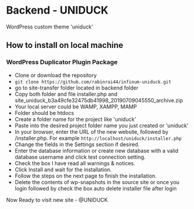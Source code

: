 # Backend - UNIDUCK

WordPress custom theme 'uniduck'

## How to install on local machine

### WordPress Duplicator Plugin Package
- Clone or download the repository 
- `git clone https://github.com/rabinrai44/infinum-uniduck.git`
- go to site-transfer folder located in backend folder
- Copy both folder and file installer.php and site_uniduck_b3a49cfe32475db41998_20190709045550_archive.zip
- Your local server could be WAMP, XAMPP, MAMP
- Folder should be htdocs
- Create a folder name for the project like 'uniduck'
- Paste into the desired project folder name you just created or 'uniduck'
- In your browser, enter the URL of the new website, followed by /installer.php. For example `http://localhost/uniduck/installer.php`
- Change the fields in the Settings section if desired.
- Enter the database information or create new database with a valid database username and click test connection setting.
- Check the box I have read all warnings & notices.
- Click Install and wait for the installation.
- Follow the steps on the next page to finish the installation.
- Delete the contents of wp-snapshots in the source site or once you login followed by check the box auto delete installer file after login

Now Ready to visit new site - @UNIDUCK
